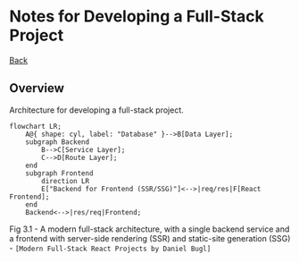 # Notes for Developing a Full-Stack Project
[Back](../README.md)

## Overview
Architecture for developing a full-stack project.

```mermaid
flowchart LR;
    A@{ shape: cyl, label: "Database" }-->B[Data Layer];
    subgraph Backend
        B-->C[Service Layer];
        C-->D[Route Layer];
    end
    subgraph Frontend
        direction LR
        E["Backend for Frontend (SSR/SSG)"]<-->|req/res|F[React Frontend];
    end
    Backend<-->|res/req|Frontend;
```
Fig 3.1 - A modern full-stack architecture, with a single backend service and a frontend with server-side rendering (SSR) and static-site generation (SSG) - `[Modern Full-Stack React Projects by Daniel Bugl]`